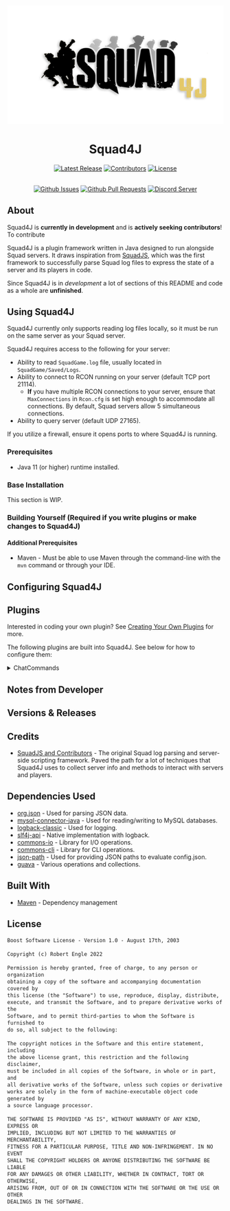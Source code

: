 <div align="center">
<img src = "assets/squad4jlogo.png" alt="Squad4J Logo" />

<h1>Squad4J</h1>

<a href="https://github.com/roengle/Squad4J/releases"><img src="https://img.shields.io/github/v/release/roengle/squad4j?sort=semver" alt="Latest Release"></a>
<a href="https://github.com/roengle/Squad4J/graphs/contributors"><img src="https://img.shields.io/github/contributors/roengle/squad4j?color=green" alt="Contributors"></a>
<a href="https://github.com/roengle/Squad4J/blob/development/LICENSE.md"><img src="https://img.shields.io/github/license/roengle/Squad4J" alt="License"></a>

<br>
<a href="https://github.com/roengle/Squad4J/issues"><img src="https://img.shields.io/github/issues/roengle/Squad4J" alt="Github Issues"></a>
<a href=""><img src = "https://img.shields.io/github/issues-pr-raw/roengle/squad4j" alt = "Github Pull Requests"></a>
<a href="https://discord.gg/DjrpPuw"><img src="https://img.shields.io/discord/266210223406972928?label=Support&logo=Discord" alt="Discord Server"></a>

</div>

## About

Squad4J is **currently in development** and is **actively seeking contributors**! To contribute

Squad4J is a plugin framework written in Java designed to run alongside Squad servers. It draws inspiration 
from [SquadJS](https://github.com/Team-Silver-Sphere/SquadJS), which was the first framework to successfully
parse Squad log files to express the state of a server and its players in code.

Since Squad4J is in *development* a lot of sections of this README and code as a whole are **unfinished**.

## Using Squad4J

Squad4J currently only supports reading log files locally, so it must be run on the same server as your Squad server.

Squad4J requires access to the following for your server:
- Ability to read `SquadGame.log` file, usually located in `SquadGame/Saved/Logs`.
- Ability to connect to RCON running on your server (default TCP port 21114).
  - **If** you have multiple RCON connections to your server, ensure that `MaxConnections` in `Rcon.cfg` is set high enough to accommodate all connections. By default, Squad servers allow 5 simultaneous connections.
- Ability to query server (default UDP 27165).

If you utilize a firewall, ensure it opens ports to where Squad4J is running.
### Prerequisites

- Java 11 (or higher) runtime installed.

### Base Installation
This section is WIP.

### Building Yourself (Required if you write plugins or make changes to Squad4J)
#### Additional Prerequisites
- Maven - Must be able to use Maven through the command-line with the `mvn` command or through your IDE.

## Configuring Squad4J

## Plugins
Interested in coding your own plugin? See [Creating Your Own Plugins](./src/main/java/plugins/README.md) for more.

The following plugins are built into Squad4J. See below for how to configure them:

<details>
        <summary>ChatCommands</summary>
        <h2>ChatCommands</h2>
        <p>Implementation of ChatCommands from <a href="https://github.com/Team-Silver-Sphere/SquadJS#chatcommands">SquadJS</a>. ChatCommands can be configured to warn the user calling a specified command, or broadcast a message to the whole server based on a whole command.</p>
        <p><b>NOTE:</b> If you configure a command to broadcast to the whole server, it is recommended that the command can only execute from admin chat. To do this, configure the <code>ignoreChats</code> field like such: <code>["ChatAll", "ChatTeam", "ChatSquad"]</code>. This will only allow the command to be executed from <code>ChatAdmin</code>.</p>
        <h3>Options</h3>
        <ul>
        <li>
            <h4>prefix</h4>
            <h6>Description</h6>
            <p>A <b>string</b> which denotes the prefix for all commands. For example commands with names <code>!nextmap</code> and <code>!squad4j</code> should have <code>prefix</code> set to <code>!</code>.</p>
        </li>
        <h6>Default</h6>
        <code>"prefix" : "!"</code>
        <li>
            <h4>commands</h4>
            <h6>Description</h6>
            <p>An <b>array of objects</b> containing the following properties: 
                <ul>
                    <li><code>command</code> - The command that initiates the message.</li>
                    <li><code>type</code> - Either <code>warn</code> or <code>broadcast</code>.</li>
                    <li><code>response</code> - The message to respond with.</li>
                    <li><code>ignoreChats</code> - An array of strings of chat types to ignore. Valid values are <code>ChatAll</code>, <code>ChatTeam</code>, <code>ChatSquad</code>, and <code>ChatAdmin</code>. Other values are simply ignored.</li>
                </ul>
            </p>
            <h6>Default</h6>
        </li>
        <pre>
<code>"options":
[
    {
        "command": "squad4j",
        "type": "warn",
        "response": "This server is running Squad4J.",
        "ignoreChats": []
    }
]</code>
        </pre>
        </ul>
</details>

## Notes from Developer

## Versions & Releases

## Credits

- [SquadJS and Contributors](https://github.com/Thomas-Smyth/SquadJS) - The original Squad log parsing and server-side 
scripting framework. Paved the path for a lot of techniques that Squad4J uses to collect server
info and methods to interact with servers and players.

## Dependencies Used

- [org.json](https://mvnrepository.com/artifact/org.json/json/20210307) - Used for parsing JSON data.
- [mysql-connector-java](https://mvnrepository.com/artifact/mysql/mysql-connector-java/8.0.27) - Used for reading/writing to MySQL databases.
- [logback-classic](https://mvnrepository.com/artifact/ch.qos.logback/logback-classic/1.2.11) - Used for logging.
- [slf4j-api](https://mvnrepository.com/artifact/org.slf4j/slf4j-api/1.7.36) - Native implementation with logback.
- [commons-io](https://mvnrepository.com/artifact/commons-io/commons-io/2.11.0) - Library for I/O operations.
- [commons-cli](https://mvnrepository.com/artifact/commons-cli/commons-cli/1.5.0) - Library for CLI operations.
- [json-path](https://mvnrepository.com/artifact/com.jayway.jsonpath/json-path/2.7.0) - Used for providing JSON paths to evaluate config.json.
- [guava](https://mvnrepository.com/artifact/com.google.guava/guava/31.1-jre) - Various operations and collections.

## Built With

- [Maven](https://maven.apache.org/) - Dependency management

## License

```
Boost Software License - Version 1.0 - August 17th, 2003

Copyright (c) Robert Engle 2022

Permission is hereby granted, free of charge, to any person or organization
obtaining a copy of the software and accompanying documentation covered by
this license (the "Software") to use, reproduce, display, distribute,
execute, and transmit the Software, and to prepare derivative works of the
Software, and to permit third-parties to whom the Software is furnished to
do so, all subject to the following:

The copyright notices in the Software and this entire statement, including
the above license grant, this restriction and the following disclaimer,
must be included in all copies of the Software, in whole or in part, and
all derivative works of the Software, unless such copies or derivative
works are solely in the form of machine-executable object code generated by
a source language processor.

THE SOFTWARE IS PROVIDED "AS IS", WITHOUT WARRANTY OF ANY KIND, EXPRESS OR
IMPLIED, INCLUDING BUT NOT LIMITED TO THE WARRANTIES OF MERCHANTABILITY,
FITNESS FOR A PARTICULAR PURPOSE, TITLE AND NON-INFRINGEMENT. IN NO EVENT
SHALL THE COPYRIGHT HOLDERS OR ANYONE DISTRIBUTING THE SOFTWARE BE LIABLE
FOR ANY DAMAGES OR OTHER LIABILITY, WHETHER IN CONTRACT, TORT OR OTHERWISE,
ARISING FROM, OUT OF OR IN CONNECTION WITH THE SOFTWARE OR THE USE OR OTHER
DEALINGS IN THE SOFTWARE.
```